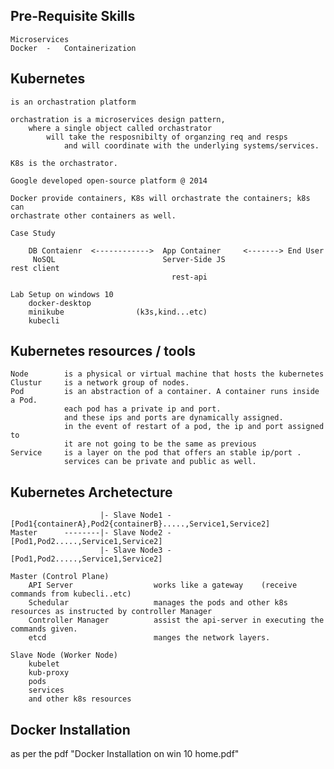Pre-Requisite Skills
-------------------------------------
    Microservices
    Docker  -   Containerization

Kubernetes
--------------------------------------------
    is an orchastration platform

    orchastration is a microservices design pattern,
        where a single object called orchastrator
            will take the resposnibilty of organzing req and resps
                and will coordinate with the underlying systems/services.

    K8s is the orchastrator.

    Google developed open-source platform @ 2014

    Docker provide containers, K8s will orchastrate the containers; k8s can
    orchastrate other containers as well.    

    Case Study 
        
        DB Contaienr  <------------>  App Container     <-------> End User
         NoSQL                        Server-Side JS                   rest client
                                        rest-api

    Lab Setup on windows 10
        docker-desktop
        minikube                (k3s,kind...etc)
        kubecli

Kubernetes resources / tools
------------------------------------------------------------
    Node        is a physical or virtual machine that hosts the kubernetes
    Clustur     is a network group of nodes.
    Pod         is an abstraction of a container. A container runs inside a Pod.
                each pod has a private ip and port.
                and these ips and ports are dynamically assigned.
                in the event of restart of a pod, the ip and port assigned to 
                it are not going to be the same as previous
    Service     is a layer on the pod that offers an stable ip/port .
                services can be private and public as well.

Kubernetes Archetecture
-----------------------------------------------------------

                        |- Slave Node1 - [Pod1{containerA},Pod2{containerB}.....,Service1,Service2]
    Master      --------|- Slave Node2 - [Pod1,Pod2.....,Service1,Service2]
                        |- Slave Node3 - [Pod1,Pod2.....,Service1,Service2]

    Master (Control Plane)
        API Server                  works like a gateway    (receive commands from kubecli..etc)
        Schedular                   manages the pods and other k8s resources as instructed by controller Manager
        Controller Manager          assist the api-server in executing the commands given.
        etcd                        manges the network layers.

    Slave Node (Worker Node)
        kubelet
        kub-proxy
        pods
        services
        and other k8s resources
    

Docker Installation
--------------------------------------------------
   as per the pdf "Docker Installation on win 10 home.pdf"
    


